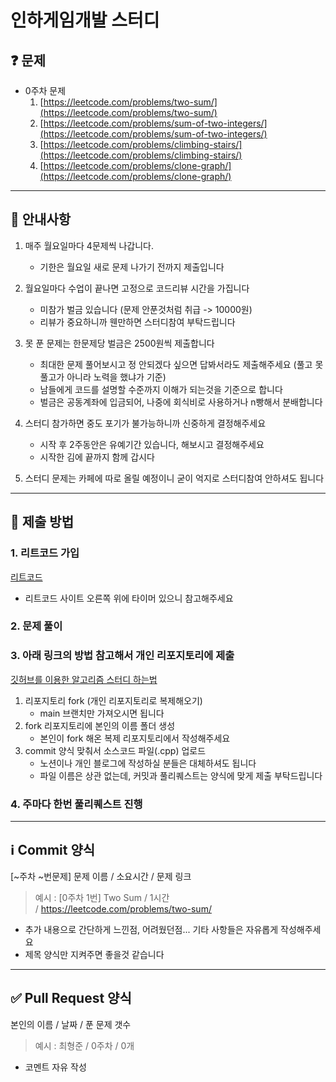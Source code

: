 # 인하게임개발 스터디

## ❓ 문제


- 0주차 문제
    1. [https://leetcode.com/problems/two-sum/](https://leetcode.com/problems/two-sum/)
    2. [https://leetcode.com/problems/sum-of-two-integers/](https://leetcode.com/problems/sum-of-two-integers/)
    3. [https://leetcode.com/problems/climbing-stairs/](https://leetcode.com/problems/climbing-stairs/)
    4. [https://leetcode.com/problems/clone-graph/](https://leetcode.com/problems/clone-graph/)

---

## 🔔 안내사항

1. 매주 월요일마다 4문제씩 나갑니다. 
    - 기한은 월요일 새로 문제 나가기 전까지 제출입니다
      
2. 월요일마다 수업이 끝나면 고정으로 코드리뷰 시간을 가집니다
    - 미참가 벌금 있습니다 (문제 안푼것처럼 취급 -> 10000원)
    - 리뷰가 중요하니까 웬만하면 스터디참여 부탁드립니다
      
3. 못 푼 문제는 한문제당 벌금은 2500원씩 제출합니다
    - 최대한 문제 풀어보시고 정 안되겠다 싶으면 답봐서라도 제출해주세요 (풀고 못풀고가 아니라 노력을 했냐가 기준)
    - 남들에게 코드를 설명할 수준까지 이해가 되는것을 기준으로 합니다
    - 벌금은 공동계좌에 입금되어, 나중에 회식비로 사용하거나 n빵해서 분배합니다
      
4. 스터디 참가하면 중도 포기가 불가능하니까 신중하게 결정해주세요
    - 시작 후 2주동안은 유예기간 있습니다, 해보시고 결정해주세요
    - 시작한 김에 끝까지 함께 갑시다
      
5. 스터디 문제는 카페에 따로 올릴 예정이니 굳이 억지로 스터디참여 안하셔도 됩니다

---

## 🤔 제출 방법

### 1. 리트코드 가입

[리트코드](https://leetcode.com/discuss/general-discussion/460599/blind-75-leetcode-questions)
- 리트코드 사이트 오른쪽 위에 타이머 있으니 참고해주세요

### 2. 문제 풀이

### 3. 아래 링크의 방법 참고해서 개인 리포지토리에 제출

[깃허브를 이용한 알고리즘 스터디 하는법](https://waytocse.tistory.com/59)

1. 리포지토리 fork (개인 리포지토리로 복제해오기)
    - main 브랜치만 가져오시면 됩니다
3. fork 리포지토리에 본인의 이름 폴더 생성
    - 본인이 fork 해온 복제 리포지토리에서 작성해주세요
5. commit 양식 맞춰서 소스코드 파일(.cpp) 업로드
    - 노션이나 개인 블로그에 작성하실 분들은 대체하셔도 됩니다
    - 파일 이름은 상관 없는데, 커밋과 풀리퀘스트는 양식에 맞게 제출 부탁드립니다

### 4. 주마다 한번 풀리퀘스트 진행

---

## ℹ️ Commit 양식

[~주차 ~번문제] 문제 이름 / 소요시간 / 문제 링크

> 예시 : [0주차 1번] Two Sum / 1시간 / https://leetcode.com/problems/two-sum/

- 추가 내용으로 간단하게 느낀점, 어려웠던점... 기타 사항들은 자유롭게 작성해주세요
- 제목 양식만 지켜주면 좋을것 같습니다

---

## ✅ Pull Request 양식

본인의 이름 / 날짜 / 푼 문제 갯수
> 예시 : 최형준 / 0주차 / 0개

- 코멘트 자유 작성

